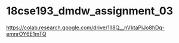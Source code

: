# 18cse193_dmdw_assignment_03
https://colab.research.google.com/drive/1Il8Q__nVktaPiJo8hDq-emnrOY6E1mTQ
